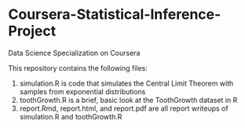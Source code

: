 # Coursera-Statistical-Inference-Project
Data Science Specialization on Coursera

This repository contains the following files:  
1) simulation.R is code that simulates the Central Limit Theorem with samples from exponential distributions
2) toothGrowth.R is a brief, basic look at the ToothGrowth dataset in R
3) report.Rmd, report.html, and report.pdf are all report writeups of simulation.R and toothGrowth.R
